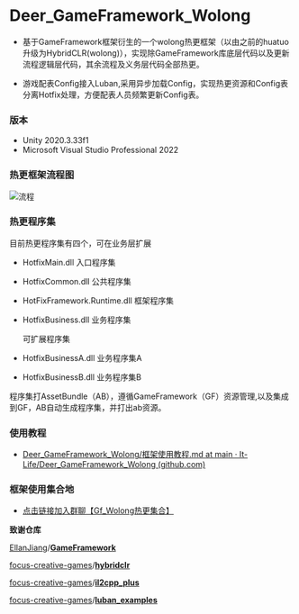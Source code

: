 # Deer_GameFramework_Wolong
- 基于GameFramework框架衍生的一个wolong热更框架（以由之前的huatuo升级为HybridCLR(wolong)），实现除GameFramework库底层代码以及更新流程逻辑层代码，其余流程及义务层代码全部热更。

- 游戏配表Config接入Luban,采用异步加载Config，实现热更资源和Config表分离Hotfix处理，方便配表人员频繁更新Config表。

### 版本

- Unity 2020.3.33f1
- Microsoft Visual Studio Professional 2022 

### 热更框架流程图

![流程](https://github.com/It-Life/Deer_GameFramework_Wolong/blob/2020.3.33/DescDocu/%E6%B5%81%E7%A8%8B.png?raw=true)

### 热更程序集

目前热更程序集有四个，可在业务层扩展

- HotfixMain.dll  入口程序集

- HotfixCommon.dll 公共程序集

- HotFixFramework.Runtime.dll 框架程序集

- HotfixBusiness.dll 业务程序集

  可扩展程序集

- HotfixBusinessA.dll 业务程序集A

- HotfixBusinessB.dll 业务程序集B

程序集打AssetBundle（AB），遵循GameFramework（GF）资源管理,以及集成到GF，AB自动生成程序集，并打出ab资源。

### 使用教程

* [Deer_GameFramework_Wolong/框架使用教程.md at main · It-Life/Deer_GameFramework_Wolong (github.com)](https://github.com/It-Life/Deer_GameFramework_Wolong/blob/main/DescDocu/框架使用教程.md)

### 框架使用集合地

- [点击链接加入群聊【Gf_Wolong热更集合】](https://jq.qq.com/?_wv=1027&k=18qNRFnH)

**致谢仓库**

[EllanJiang](https://github.com/EllanJiang)/**[GameFramework](https://github.com/EllanJiang/GameFramework)**

[focus-creative-games](https://github.com/focus-creative-games)/**[hybridclr](https://github.com/focus-creative-games/hybridclr)**

[focus-creative-games](https://github.com/focus-creative-games)/**[il2cpp_plus](https://github.com/pirunxi/il2cpp_plus)**

[focus-creative-games](https://github.com/focus-creative-games)/**[luban_examples](https://github.com/focus-creative-games/luban_examples)**
